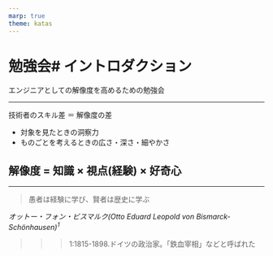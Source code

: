 ```yaml
---
marp: true
theme: katas
---
```

<!-- 
size: 16:9
paginate: true
-->
<!-- header: 勉強会# ― エンジニアとしての解像度を高めるための勉強会-->

# 勉強会# イントロダクション

エンジニアとしての解像度を高めるための勉強会

---

技術者のスキル差 ＝ 解像度の差

* 対象を見たときの洞察力
* ものごとを考えるときの広さ・深さ・細やかさ

## 解像度 = 知識 × 視点(経験) × 好奇心

---

> 愚者は経験に学び、賢者は歴史に学ぶ

_オットー・フォン・ビスマルク(Otto Eduard Leopold von Bismarck-Schönhausen)$^1$_

>>> 1:1815-1898.ドイツの政治家。「鉄血宰相」などと呼ばれた

<!-- ドイツの統一は、演説や多数決などではなく、「鉄」と「血」によって達成されるのだ、と。 「鉄」とは武器のこと、「血」とは兵士が流す血のことを指します。 つまり、彼は武力によってドイツを統一することを宣言(https://www.try-it.jp/chapters-11786/lessons-11808/point-2/) -->
<!-- ただし統一を武力によってなしたが領土拡大には断固として反対していたので、ヒトラーとはまた違うことに注意 -->

<!-- (嘘かもしれない)友人が溺れかかったときに「せめて楽に死なせてやる」と銃を向けた。友人は慌てて岸に辿り着いたおかげで助かったものの、ビスマルクを問い詰めたところ「必死になれば何でもできる」と諭した、ネジの外れたサイコパスではないか(個人の感想) -->

<!-- 現場経験で技術を培って来たという人は多くいるが、それは釘と金槌だけで家を建てようとしているのと同じ。大工の本質である技術は身につくかもしれないが、電動工具や重機を使えばどんどん建てられるし、そこから新しいアイデアも浮かんでくるというチャンスをみすみす見逃していることに気づいてほしい -->

<!-- 一方で、原則を知らなくても私達はこれまでものを作れてきている。これは経験的に原則と同じ指向・思想を当てはめて考えているから。開発経験を重ねた人にとっては、これまでの経験の答え合わせとして聞いてもらうと腹落ちしやすいと思う -->

<!-- プリンシプルを色々紹介していくが、この原則(先人の知恵)は歴史の荒波に揉まれて、それでも磨かれて残った、陳腐化しない本質的なもの。なので原則を理解していれば、具体的な技術を学んだときにその存在理由にまで想いが巡ることになる。単に学ぶよりも習得が早く深くなる知識の土台、巨人の肩が構築される。 -->

<!-- https://easy.apo.epson.net/gitlab/engineeringworkshop/designingkatas で公開してます -->